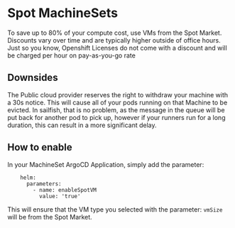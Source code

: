 # Spot MachineSets
To save up to 80% of your compute cost, use VMs from the Spot Market. Discounts vary over time and are typically higher outside of office hours.
Just so you know, Openshift Licenses do not come with a discount and will be charged per hour on pay-as-you-go rate
## Downsides
The Public cloud provider reserves the right to withdraw your machine with a 30s notice. This will cause all of your pods running on that Machine to be evicted.
In sailfish, that is no problem, as the message in the queue will be put back for another pod to pick up, however if your runners run for a long duration, this can result in a more significant delay.

## How to enable
In your MachineSet ArgoCD Application, simply add the parameter:

```
    helm:
      parameters:
        - name: enableSpotVM
          value: 'true'
```
This will ensure that the VM type you selected with the parameter: `vmSize` will be from the Spot Market.


